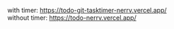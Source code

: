 with timer: https://todo-git-tasktimer-nerrv.vercel.app/  
without timer: https://todo-nerrv.vercel.app/
